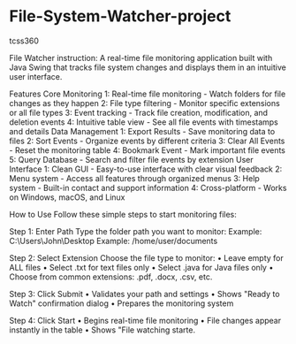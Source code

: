 # File-System-Watcher-project
tcss360

File Watcher instruction: 
A real-time file monitoring application built with Java Swing that tracks file system changes and displays them in an intuitive user interface.

 Features
Core Monitoring
	1: Real-time file monitoring - Watch folders for file changes as they happen
	2: File type filtering - Monitor specific extensions or all file types
	3: Event tracking - Track file creation, modification, and deletion events
	4: Intuitive table view - See all file events with timestamps and details
Data Management
	1: Export Results - Save monitoring data to files
	2: Sort Events - Organize events by different criteria
	3: Clear All Events - Reset the monitoring table
	4: Bookmark Event - Mark important file events
	5: Query Database - Search and filter file events by extension
User Interface
	1: Clean GUI - Easy-to-use interface with clear visual feedback
	2: Menu system - Access all features through organized menus
	3: Help system - Built-in contact and support information
	4: Cross-platform - Works on Windows, macOS, and Linux


How to Use
Follow these simple steps to start monitoring files:

Step 1:  Enter Path
Type the folder path you want to monitor:
Example: C:\Users\John\Desktop
Example: /home/user/documents

Step 2: Select Extension
Choose the file type to monitor:
	•	Leave empty for ALL files
	•	Select .txt for text files only
	•	Select .java for Java files only
	•	Choose from common extensions: .pdf, .docx, .csv, etc.
 
Step 3:  Click Submit
	•	Validates your path and settings
	•	Shows "Ready to Watch" confirmation dialog
	•	Prepares the monitoring system
 
Step 4: Click Start
	•	Begins real-time file monitoring
	•	File changes appear instantly in the table
	•	Shows "File watching starte.
